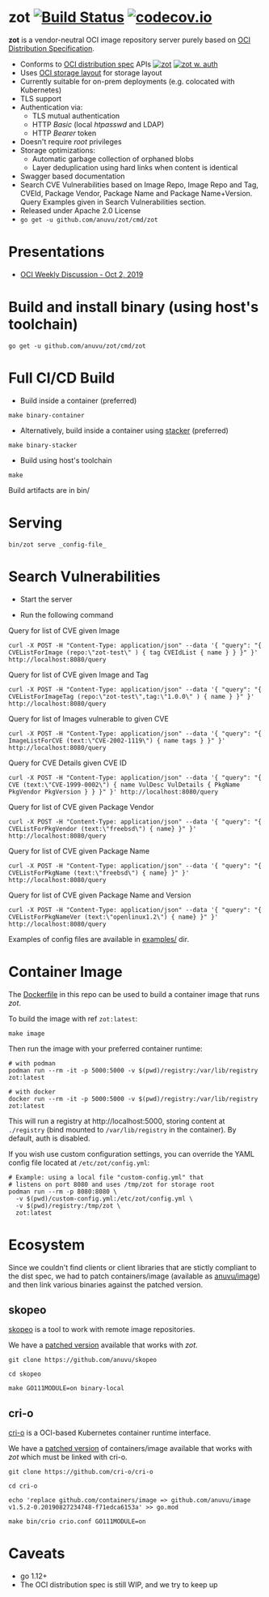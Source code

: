# zot [![Build Status](https://travis-ci.org/anuvu/zot.svg?branch=master)](https://travis-ci.org/anuvu/zot) [![codecov.io](http://codecov.io/github/anuvu/zot/coverage.svg?branch=master)](http://codecov.io/github/anuvu/zot?branch=master)

**zot** is a vendor-neutral OCI image repository server purely based on 
[OCI Distribution Specification](https://github.com/opencontainers/distribution-spec).

* Conforms to [OCI distribution spec](https://github.com/opencontainers/distribution-spec) APIs [![zot](https://github.com/bloodorangeio/oci-distribution-conformance-results/workflows/zot/badge.svg)](https://oci.bloodorange.io/results/report-zot.html) [![zot w. auth](https://github.com/bloodorangeio/oci-distribution-conformance-results/workflows/zot-auth/badge.svg)](https://oci.bloodorange.io/results/report-zot-auth.html)
* Uses [OCI storage layout](https://github.com/opencontainers/image-spec/blob/master/image-layout.md) for storage layout
* Currently suitable for on-prem deployments (e.g. colocated with Kubernetes)
* TLS support
* Authentication via:
  * TLS mutual authentication
  * HTTP *Basic* (local _htpasswd_ and LDAP)
  * HTTP *Bearer* token
* Doesn't require _root_ privileges
* Storage optimizations:
  * Automatic garbage collection of orphaned blobs
  * Layer deduplication using hard links when content is identical
* Swagger based documentation
* Search CVE Vulnerabilities based on Image Repo, Image Repo and Tag, CVEId, Package Vendor, Package Name and Package Name+Version. Query Examples given in Search Vulnerabilities section.
* Released under Apache 2.0 License
* ```go get -u github.com/anuvu/zot/cmd/zot```


# Presentations

* [OCI Weekly Discussion - Oct 2, 2019](https://hackmd.io/El8Dd2xrTlCaCG59ns5cwg#October-2-2019)

# Build and install binary (using host's toolchain)

```
go get -u github.com/anuvu/zot/cmd/zot
```

# Full CI/CD Build

* Build inside a container (preferred)

```
make binary-container
```

* Alternatively, build inside a container using [stacker](https://github.com/anuvu/stacker) (preferred)

```
make binary-stacker
```

* Build using host's toolchain

```
make
```

Build artifacts are in bin/

# Serving

```
bin/zot serve _config-file_
```
# Search Vulnerabilities 

* Start the server 

* Run the following command

Query for list of CVE given Image

```
curl -X POST -H "Content-Type: application/json" --data '{ "query": "{ CVEListForImage (repo:\"zot-test\" ) { tag CVEIdList { name } } }" }' http://localhost:8080/query

```

Query for list of CVE given Image and Tag
```
curl -X POST -H "Content-Type: application/json" --data '{ "query": "{ CVEListForImageTag (repo:\"zot-test\",tag:\"1.0.0\" ) { name } }" }' http://localhost:8080/query

```

Query for list of Images vulnerable to given CVE

```
curl -X POST -H "Content-Type: application/json" --data '{ "query": "{ ImageListForCVE (text:\"CVE-2002-1119\") { name tags } }" }' http://localhost:8080/query

```

Query for CVE Details given CVE ID
``` 
curl -X POST -H "Content-Type: application/json" --data '{ "query": "{ CVE (text:\"CVE-1999-0002\") { name VulDesc VulDetails { PkgName PkgVendor PkgVersion } } }" }' http://localhost:8080/query

```
Query for list of CVE given Package Vendor
```
curl -X POST -H "Content-Type: application/json" --data '{ "query": "{ CVEListForPkgVendor (text:\"freebsd\") { name} }" }' http://localhost:8080/query 
```
Query for list of CVE given Package Name
``` 
curl -X POST -H "Content-Type: application/json" --data '{ "query": "{ CVEListForPkgName (text:\"freebsd\") { name} }" }' http://localhost:8080/query

```

Query for list of CVE given Package Name and Version
```
curl -X POST -H "Content-Type: application/json" --data '{ "query": "{ CVEListForPkgNameVer (text:\"openlinux1.2\") { name} }" }' http://localhost:8080/query

```

Examples of config files are available in [examples/](examples/) dir.

# Container Image

The [Dockerfile](./Dockerfile) in this repo can be used to build a container image
that runs _zot_.

To build the image with ref `zot:latest`:

```
make image
```

Then run the image with your preferred container runtime:

```
# with podman
podman run --rm -it -p 5000:5000 -v $(pwd)/registry:/var/lib/registry zot:latest

# with docker
docker run --rm -it -p 5000:5000 -v $(pwd)/registry:/var/lib/registry zot:latest
```

This will run a registry at http://localhost:5000, storing content at `./registry` 
(bind mounted to `/var/lib/registry` in the container). By default, auth is disabled.

If you wish use custom configuration settings, you can override
the YAML config file located at `/etc/zot/config.yml`:

```
# Example: using a local file "custom-config.yml" that
# listens on port 8080 and uses /tmp/zot for storage root
podman run --rm -p 8080:8080 \
  -v $(pwd)/custom-config.yml:/etc/zot/config.yml \
  -v $(pwd)/registry:/tmp/zot \
  zot:latest
```

# Ecosystem

Since we couldn't find clients or client libraries that are stictly compliant to
the dist spec, we had to patch containers/image (available as [anuvu/image](https://github.com/anuvu/image)) and
then link various binaries against the patched version.

## skopeo

[skopeo](https://github.com/containers/skopeo) is a tool to work with remote
image repositories.

We have a [patched version](https://github.com/anuvu/skopeo) available that
works with _zot_.

```
git clone https://github.com/anuvu/skopeo

cd skopeo

make GO111MODULE=on binary-local
```

## cri-o

[cri-o](https://github.com/cri-o/cri-o) is a OCI-based Kubernetes container
runtime interface.

We have a [patched version](https://github.com/anuvu/image) of containers/image
available that works with _zot_ which must be linked with cri-o.

```
git clone https://github.com/cri-o/cri-o

cd cri-o

echo 'replace github.com/containers/image => github.com/anuvu/image v1.5.2-0.20190827234748-f71edca6153a' >> go.mod

make bin/crio crio.conf GO111MODULE=on

```

# Caveats

* go 1.12+
* The OCI distribution spec is still WIP, and we try to keep up
